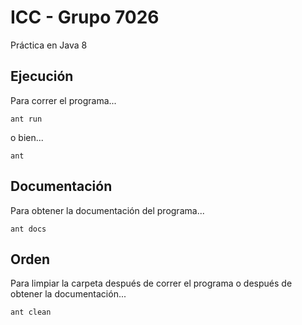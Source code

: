 # ICC - Grupo 7026
Práctica en Java 8

## Ejecución

Para correr el programa...

```ant run```

o bien...

```ant```

## Documentación

Para obtener la documentación del programa...

```ant docs```

## Orden

Para limpiar la carpeta después de correr el programa o después de obtener la documentación...

```ant clean```